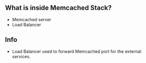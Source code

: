 ## What is inside Memcached Stack?
* Memcached server
* Load Balancer

## Info 
* Load Balancer used to forward Memcached port for the external services.